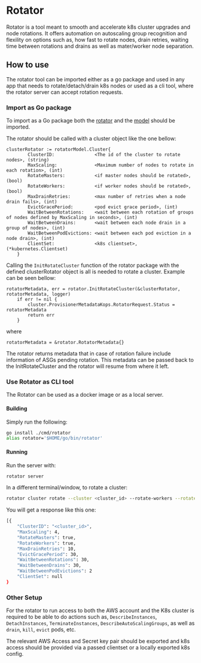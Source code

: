 # Rotator

Rotator is a tool meant to smooth and accelerate k8s cluster upgrades and node rotations. It offers automation on autoscaling group recognition and flexility on options such as, how fast to rotate nodes, drain retries, waiting time between rotations and drains as well as mater/worker node separation.

## How to use

The rotator tool can be imported either as a go package and used in any app that needs to rotate/detach/drain k8s nodes or used as a cli tool, where the rotator server can accept rotation requests.

### Import as Go package

To import as a Go package both the [rotator]("github.com/mattermost/rotator/rotator") and the [model]("github.com/mattermost/rotator/model") should be imported.

The rotator should be called with a cluster object like the one bellow:

```golang
clusterRotator := rotatorModel.Cluster{
		ClusterID:               <The id of the cluster to rotate nodes>, (string)
		MaxScaling:              <Maximum number of nodes to rotate in each rotation>, (int)
		RotateMasters:           <if master nodes should be rotated>, (bool)
		RotateWorkers:           <if worker nodes should be rotated>, (bool)
		MaxDrainRetries:         <max number of retries when a node drain fails>, (int)
		EvictGracePeriod:        <pod evict grace period>, (int)
		WaitBetweenRotations:    <wait between each rotation of groups of nodes defined by MaxScaling in seconds>, (int)
		WaitBetweenDrains:       <wait between each node drain in a group of nodes>, (int)
		WaitBetweenPodEvictions: <wait between each pod eviction in a node drain>, (int)
		ClientSet:               <k8s clientset>, (*kubernetes.Clientset)
	}
```

Calling the `InitRotateCluster` function of the rotator package with the defined clusterRotator object is all is needed to rotate a cluster. Example can be seen bellow:

```golang
rotatorMetadata, err = rotator.InitRotateCluster(&clusterRotator, rotatorMetadata, logger)
	if err != nil {
		cluster.ProvisionerMetadataKops.RotatorRequest.Status = rotatorMetadata
		return err
	}
```

where

```golang
rotatorMetadata = &rotator.RotatorMetadata{}
```

The rotator returns metadata that in case of rotation failure include information of ASGs pending rotation. This metadata can be passed back to the InitRotateCluster and the rotator will resume from where it left.


### Use Rotator as CLI tool

The Rotator can be used as a docker image or as a local server.

#### Building

Simply run the following:

```bash
go install ./cmd/rotator
alias rotator='$HOME/go/bin/rotator'
```

#### Running

Run the server with:

```bash
rotator server
```

In a different terminal/window, to rotate a cluster:
```bash
rotator cluster rotate --cluster <cluster_id> --rotate-workers --rotate-masters --wait-between-rotations 30 --wait-between-drains 60 --max-scaling 4 --evict-grace-period 30 --wait-between-pod-evictions 2
```

You will get a response like this one:
```bash
[{
    "ClusterID": "<cluster_id>",
    "MaxScaling": 4,
    "RotateMasters": true,
    "RotateWorkers": true,
    "MaxDrainRetries": 10,
    "EvictGracePeriod": 30,
    "WaitBetweenRotations": 30,
    "WaitBetweenDrains": 30,
	"WaitBetweenPodEvictions": 2
    "ClientSet": null
}
```

### Other Setup

For the rotator to run access to both the AWS account and the K8s cluster is required to be able to do actions such as, `DescribeInstances`, `DetachInstances`, `TerminateInstances`, `DescribeAutoScalingGroups`, as well as `drain`, `kill`, `evict` pods, etc.

The relevant AWS Access and Secret key pair should be exported and k8s access should be provided via a passed clientset or a locally exported k8s config.
